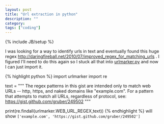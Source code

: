 ```yaml
---
layout: post
title: "Url extraction in python"
description: ""
category:
tags: ["coding"]
---
```

{% include JB/setup %}

I was looking for a way to identify urls in text and eventually found this huge regex <http://daringfireball.net/2010/07/improved_regex_for_matching_urls> . I figured I'll need to do this again so I stuck all that into [urlmarker.py](https://github.com/rcompton/ryancompton.net/blob/master/assets/praw_drugs/urlmarker.py) and now I can just import it.

{% highlight python %}
import urlmarker
import re

text = """
The regex patterns in this gist are intended only to match web URLs -- http,
https, and naked domains like "example.com". For a pattern that attempts to
match all URLs, regardless of protocol, see: https://gist.github.com/gruber/249502
"""

print(re.findall(urlmarker.WEB_URL_REGEX,text))
{% endhighlight %}
will show `['example.com', 'https://gist.github.com/gruber/249502']`
